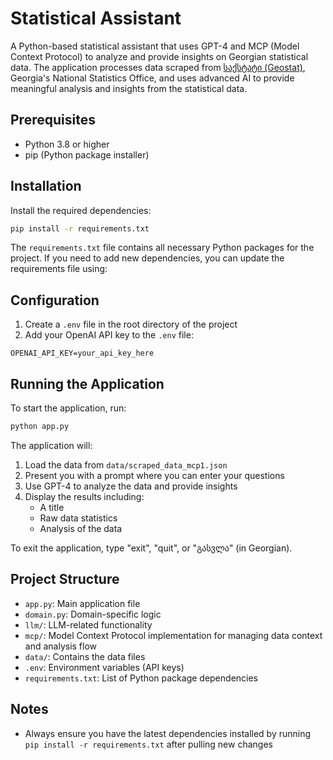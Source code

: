# Statistical Assistant

A Python-based statistical assistant that uses GPT-4 and MCP (Model Context Protocol) to analyze and provide insights on Georgian statistical data. The application processes data scraped from [საქსტატი (Geostat)](https://www.geostat.ge/ka), Georgia's National Statistics Office, and uses advanced AI to provide meaningful analysis and insights from the statistical data.



## Prerequisites

- Python 3.8 or higher
- pip (Python package installer)

## Installation

Install the required dependencies:
```bash
pip install -r requirements.txt
```

The `requirements.txt` file contains all necessary Python packages for the project. If you need to add new dependencies, you can update the requirements file using:


## Configuration

1. Create a `.env` file in the root directory of the project
2. Add your OpenAI API key to the `.env` file:
```
OPENAI_API_KEY=your_api_key_here
```

## Running the Application

To start the application, run:
```bash
python app.py
```

The application will:
1. Load the data from `data/scraped_data_mcp1.json`
2. Present you with a prompt where you can enter your questions
3. Use GPT-4 to analyze the data and provide insights
4. Display the results including:
   - A title
   - Raw data statistics
   - Analysis of the data

To exit the application, type "exit", "quit", or "გასვლა" (in Georgian).

## Project Structure

- `app.py`: Main application file
- `domain.py`: Domain-specific logic
- `llm/`: LLM-related functionality
- `mcp/`: Model Context Protocol implementation for managing data context and analysis flow
- `data/`: Contains the data files
- `.env`: Environment variables (API keys)
- `requirements.txt`: List of Python package dependencies

## Notes

- Always ensure you have the latest dependencies installed by running `pip install -r requirements.txt` after pulling new changes 
